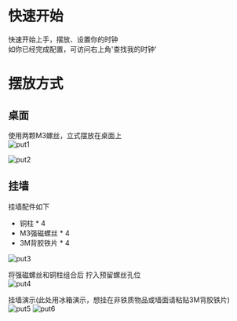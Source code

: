 # 快速开始

快速开始上手，摆放、设置你的时钟  
如你已经完成配置，可访问右上角'查找我的时钟'  

##   

# 摆放方式

## 桌面

使用两颗M3螺丝，立式摆放在桌面上  
![put1](/img/put1.png)

![put2](/img/put2.png)

## 挂墙

挂墙配件如下  
- 铜柱 * 4
- M3强磁螺丝 * 4
- 3M背胶铁片 * 4

![put3](/img/put3.png)

将强磁螺丝和铜柱组合后 拧入预留螺丝孔位  
![put4](/img/put4.png)

挂墙演示(此处用冰箱演示，想挂在非铁质物品或墙面请粘贴3M背胶铁片)  
![put5](/img/put5.png)
![put6](/img/put6.png)